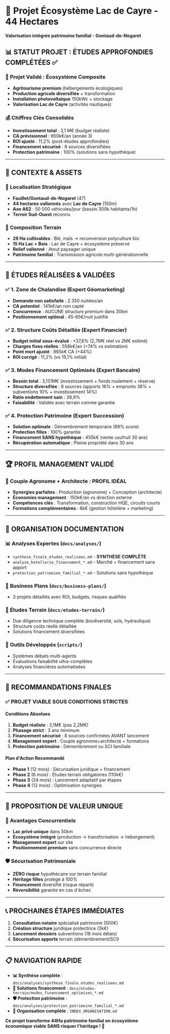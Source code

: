 # 🌾 Projet Écosystème Lac de Cayre - 44 Hectares
**Valorisation intégrée patrimoine familial - Gontaud-de-Nogaret**

## 📊 **STATUT PROJET : ÉTUDES APPROFONDIES COMPLÉTÉES** ✅

### 🎯 **Projet Validé : Écosystème Composite**
- **Agritourisme premium** (hébergements écologiques)
- **Production agricole diversifiée** + transformation
- **Installation photovoltaïque** 150kWc + stockage
- **Valorisation Lac de Cayre** (activités nautiques)

### 💰 **Chiffres Clés Consolidés**
- **Investissement total** : 3,1 M€ (budget réaliste)
- **CA prévisionnel** : 850k€/an (année 3)
- **ROI ajusté** : 11,2% (post-études approfondies)
- **Financement sécurisé** : 8 sources diversifiées
- **Protection patrimoine** : 100% (solutions sans hypothèque)

---

## 🏡 **CONTEXTE & ASSETS**

### 📍 **Localisation Stratégique**
- **Fauillet/Gontaud-de-Nogaret** (47)
- **44 hectares vallonnés** avec **Lac de Cayre** (150m)
- **Axe A62** : 50 000 véhicules/jour (bassin 300k habitants/1h)
- **Terroir Sud-Ouest** reconnu

### 🎨 **Composition Terrain**
- **29 Ha cultivables** : Blé, maïs → reconversion polyculture bio
- **15 Ha Lac + Bois** : Lac de Cayre + écosystème préservé
- **Relief vallonné** : Atout paysager unique
- **Patrimoine familial** : Transmission agricole multi-générationnelle

---

## 🔬 **ÉTUDES RÉALISÉES & VALIDÉES**

### ✅ **1. Zone de Chalandise (Expert Géomarketing)**
- **Demande non satisfaite** : 2 350 nuitées/an
- **CA potentiel** : 141k€/an non capté
- **Concurrence** : AUCUNE structure premium dans 30km
- **Positionnement optimal** : 45-65€/nuit justifié

### ✅ **2. Structure Coûts Détaillée (Expert Financier)**
- **Budget initial sous-évalué** : +37,6% (2,7M€ réel vs 2M€ estimé)
- **Charges fixes réelles** : 558k€/an (+74% vs estimation)
- **Point mort ajusté** : 865k€ CA (+44%)
- **ROI corrigé** : 11,2% (vs 15,1% initial)

### ✅ **3. Modes Financement Optimisés (Expert Bancaire)**
- **Besoin total** : 3,131M€ (investissement + fonds roulement + réserve)
- **Structure diversifiée** : 8 sources (apports 16% + emprunts 38% + subventions 10% + investissement 14%)
- **Ratio endettement sain** : 39,9%
- **Faisabilité** : Validée avec terrain comme garantie

### ✅ **4. Protection Patrimoine (Expert Succession)**
- **Solution optimale** : Démembrement temporaire (89% score)
- **Protection filles** : 100% garantie
- **Financement SANS hypothèque** : 455k€ (vente usufruit 30 ans)
- **Récupération automatique** : Pleine propriété dans 30 ans

---

## 🏆 **PROFIL MANAGEMENT VALIDÉ**

### 👥 **Couple Agronome + Architecte : PROFIL IDÉAL**
- **Synergies parfaites** : Production (agronome) + Conception (architecte)
- **Économies management** : 150k€/an vs direction externe
- **Compétences clés** : Transformation, construction HQE, circuits courts
- **Formations complémentaires** : 8k€ (gestion hôtelière + marketing)

---

## 📁 **ORGANISATION DOCUMENTATION**

### 📊 **Analyses Expertes** (`docs/analyses/`)
- `synthese_finale_etudes_realisees.md` - **SYNTHÈSE COMPLÈTE**
- `analyse_hotellerie_financement_*.md` - Marché + financement sans apport
- `protection_patrimoine_familial_*.md` - Solutions sans hypothèque

### 💼 **Business Plans** (`docs/business-plans/`)
- 3 projets détaillés avec ROI, budgets, risques qualifiés

### 🔬 **Études Terrain** (`docs/etudes-terrain/`)
- Due diligence technique complète (biodiversité, sols, hydraulique)
- Structure coûts réelle détaillée
- Solutions financement diversifiées

### 🤖 **Outils Développés** (`scripts/`)
- Systèmes débats multi-agents
- Évaluations faisabilité ultra-complètes
- Analyses financières automatisées

---

## 🎯 **RECOMMANDATIONS FINALES**

### ✅ **PROJET VIABLE SOUS CONDITIONS STRICTES**

#### **Conditions Absolues**
1. **Budget réaliste** : 3,1M€ (pas 2,2M€)
2. **Phasage strict** : 3 ans minimum
3. **Financement sécurisé** : 8 sources confirmées AVANT lancement
4. **Management expert** : Couple agronome+architecte + formations
5. **Protection patrimoine** : Démembrement ou SCI familiale

#### **Plan d'Action Recommandé**
- **Phase 1** (12 mois) : Sécurisation juridique + financement
- **Phase 2** (6 mois) : Études terrain obligatoires (110k€)
- **Phase 3** (24 mois) : Lancement adaptatif par étapes
- **Phase 4** (12 mois) : Optimisation synergies

---

## 💎 **PROPOSITION DE VALEUR UNIQUE**

### 🌟 **Avantages Concurrentiels**
- **Lac privé unique** dans 50km
- **Écosystème intégré** (production → transformation → hébergement)
- **Management expert** sur site
- **Positionnement premium** sans concurrence directe

### 🛡️ **Sécurisation Patrimoniale**
- **ZÉRO risque** hypothécaire sur terrain familial
- **Héritage filles** protégé à 100%
- **Financement** diversifié (risque réparti)
- **Réversibilité** garantie en cas d'échec

---

## 📞 **PROCHAINES ÉTAPES IMMÉDIATES**

1. **Consultation notaire** spécialisé patrimoine (500€)
2. **Création structure** juridique protectrice (3k€)
3. **Lancement dossiers** subventions (18 mois délais)
4. **Sécurisation apports** terrain (démembrement/SCI)

---

## 📋 **NAVIGATION RAPIDE**

- **📊 Synthèse complète** : `docs/analyses/synthese_finale_etudes_realisees.md`
- **🏦 Solutions financement** : `docs/etudes-terrain/modes_financement_optimises_*.md`
- **🛡️ Protection patrimoine** : `docs/analyses/protection_patrimoine_familial_*.md`
- **📁 Organisation complète** : `INDEX_ORGANISATION.md`

**Ce projet transforme 44Ha patrimoine familial en écosystème économique viable SANS risquer l'héritage ! 🚀**
